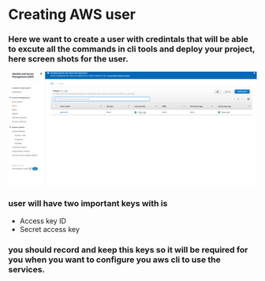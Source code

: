 # Creating AWS user

### Here we want to create a user with credintals that will be able to excute all the commands in cli tools and deploy your project, here screen shots for the user.

![list of users](./imgs/iam1.png 'figure 1')

### user will have two important keys with is

- Access key ID
- Secret access key

### you should record and keep this keys so it will be required for you when you want to configure you aws cli to use the services.
